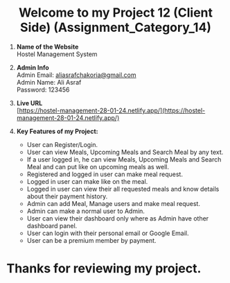 
<div align="center">

# Welcome to my Project 12 (Client Side) (Assignment_Category_14) 

</div>

1. **Name of the Website** <br>
   Hostel Management System


2. **Admin Info** <br>
   Admin Email: aliasrafchakoria@gmail.com <br>
   Admin Name: Ali Asraf <br>
   Password: 123456 


3. **Live URL** <br>
   [https://hostel-management-28-01-24.netlify.app/](https://hostel-management-28-01-24.netlify.app/)


4. **Key Features of my Project:**
   - User can Register/Login.
   - User can view Meals, Upcoming Meals and Search Meal by any text.
   - If a user logged in, he can view Meals, Upcoming Meals and Search Meal and can put like on upcoming meals as well.
   - Registered and logged in user can make meal request.
   - Logged in user can make like on the meal.
   - Logged in user can view their all requested meals and know details about their payment history.
   - Admin can add Meal, Manage users and make meal request.
   - Admin can make a normal user to Admin. 
   - User can view their dashboard only where as Admin have other dashboard panel.
   - User can login with their personal email or Google Email.
   - User can be a premium member by payment.

# Thanks for reviewing my project.